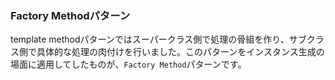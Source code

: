 ### Factory Methodパターン

template methodパターンではスーパークラス側で処理の骨組を作り、サブクラス側で具体的な処理の肉付けを行いました。このパターンをインスタンス生成の場面に適用してしたものが、`Factory Method`パターンです。